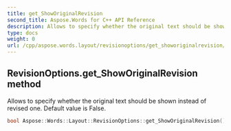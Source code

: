 ```yaml
---
title: get_ShowOriginalRevision
second_title: Aspose.Words for C++ API Reference
description: Allows to specify whether the original text should be shown instead of revised one. Default value is False. 
type: docs
weight: 0
url: /cpp/aspose.words.layout/revisionoptions/get_showoriginalrevision/
---
```

## RevisionOptions.get_ShowOriginalRevision method


Allows to specify whether the original text should be shown instead of revised one. Default value is False.

```cpp
bool Aspose::Words::Layout::RevisionOptions::get_ShowOriginalRevision() const
```

